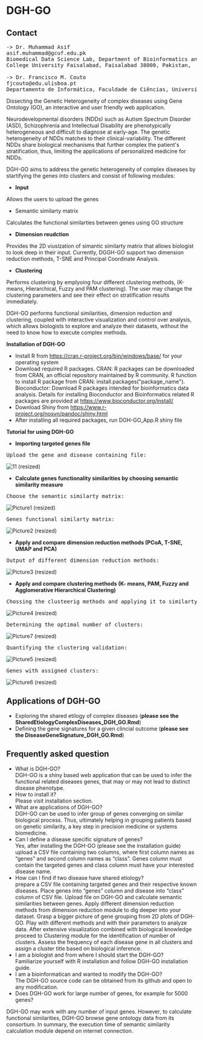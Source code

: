 # DGH-GO
## Contact 
<pre>
-> Dr. Muhammad Asif
asif.muhammad@gcuf.edu.pk
Biomedical Data Science Lab, Department of Bioinformatics and Biotechnology, Government
College University Faisalabad, Faisalabad 38000, Pakistan,

-> Dr. Francisco M. Couto
fjcouto@edu.ulisboa.pt 
Departamento de Informática, Faculdade de Ciências, Universidade de Lisboa, Portugal.
</pre>


Dissecting the Genetic Heterogeneity of complex diseases using Gene Ontology (GO), an interactive and user friendly web application.

Neurodevelopmental disorders (NDDs) such as Autism Spectrum Disorder (ASD), Schizophrenia and Intellectual Disability are phenotypically heterogeneous and difficult to diagnose at early-age. The genetic heterogeneity of NDDs matches to their clinical-variability. The different NDDs share biological mechanisms that further complex the patient's stratification, thus, limiting the applications of personalized medicine for NDDs.



DGH-GO aims to address the genetic heterogeneity of complex diseases by startifying the genes into clusters and consist of following modules:

- **Input** 

Allows the users to upload the genes 
- Semantic similarty matrix


Calculates the functional similarties between genes using GO structure

- **Dimension reudction** 

Provides the 2D viuslzation of simantic similarty matrix that allows biologist to look deep in their input. Currently, DGGH-GO support two dimension reduction methods, T-SNE and Principal Coordinate Analysis. 
- **Clustering** 

Performs clustering by emplyoing four different clustering methods, (K-means, Hierarchical, Fuzzy and PAM clustering). The user may change the clustering parameters and see their effect on stratification results immediately.  

DGH-GO performs functional similarities, dimension reduction and clustering, coupled with interactive visualization and control over analysis, which allows biologists to explore and analyze their datasets, without the need to know how to execute complex methods.


**Installation of DGH-GO** 

-	Install R from https://cran.r-project.org/bin/windows/base/ for your operating system
-	Download required R packages. CRAN: R packages can be downloaded from CRAN, an official repository maintained by R community. R function to install R package from CRAN: install.packages("package_name"). Bioconductor: Download R packages intended for bioinformatics data analysis. Details for installing Bioconductor and Bioinformatics related R packages are provided at https://www.bioconductor.org/install/
-	Download Shiny from https://www.r-project.org/nosvn/pandoc/shiny.html
-	After installing all required packages, run DGH-GO_App.R shiny file

**Tutorial for using DGH-GO** 

-	**Importing targeted genes file**
<pre>
Upload the gene and disease containing file:
</pre>
![11 (resized)](https://user-images.githubusercontent.com/39635420/227710943-c9a3d938-601f-4f57-8a05-df74e49423ae.png)


-	**Calculate genes functionality similarities by choosing semantic similarity measure**
<pre>
Choose the semantic similarty matrix:
</pre>


![Picture1 (resized)](https://user-images.githubusercontent.com/39635420/227709447-27168d3a-f10a-4f62-8ba7-59341d958632.png)
<pre>
Genes functional similarty matrix:
</pre>


![Picture2 (resized)](https://user-images.githubusercontent.com/39635420/227709475-a2753627-fd63-429e-9b61-aa16199cc479.png)


-	**Apply and compare dimension reduction methods (PCoA, T-SNE, UMAP and PCA)**
<pre>
Output of different dimension reduction methods:
</pre>


![Picture3 (resized)](https://user-images.githubusercontent.com/39635420/227709554-9a03587b-7b7c-455c-82a8-95a63f36087d.png)


-	**Apply and compare clustering methods (K- means, PAM, Fuzzy and Agglomerative Hierarchical Clustering)** 
<pre>
Chossing the clusteerig methods and applying it to similarty matrix:
</pre>
![Picture4 (resized)](https://user-images.githubusercontent.com/39635420/227709665-cb123fcb-c221-4394-af4b-d379ecf2d8bf.png)
<pre>
Determining the optimal number of clusters:
</pre>


![Picture7 (resized)](https://user-images.githubusercontent.com/39635420/227709682-69a6e008-0704-4585-bf6f-5079ffe907db.png)

<pre>
Quantifying the clustering validation: 
</pre>

![Picture5 (resized)](https://user-images.githubusercontent.com/39635420/227709723-72cf71fa-7359-4ff2-9063-fcad5dc8c415.png)

<pre>
Genes with assigned clusters: 
</pre>

![Picture6 (resized)](https://user-images.githubusercontent.com/39635420/227709712-58734f91-1e5f-4ba0-b33b-e7ff90fc0093.png)





## Applications of DGH-GO

- Exploring the shared etilogy of complex diseases (**please see the SharedEtiologyComplexDiseases_DGH_GO.Rmd**)
- Defining the gene signatures for a given clincial outcome (**please see the DiseaseGeneSignature_DGH_GO.Rmd**)  

## Frequently asked question

-	What is DGH-GO?<br/>
DGH-GO is a shiny based web application that can be used to infer the functional related diseases genes, that may or may not lead to distinct disease phenotype.  
-	How to install it?<br/>
Please visit installation section. 
-	What are applications of DGH-GO?<br/>
DGH-GO can be used to infer group of genes converging on similar biological process. Thus, ultimately helping in grouping patients based on genetic similarity, a key step in precision medicine or systems biomedicine.   
-	Can I define a disease specific signature of genes?<br/>
Yes, after installing the DGH-GO (please see the installation guide) upload a CSV file containing two columns, where first column names as “genes” and second column names as “class”. Genes column must contain the targeted genes and class column must have your interested disease name.
-	How can I find if two disease have shared etiology?<br/>
prepare a CSV file containing targeted genes and their respective known diseases. Place genes into “genes” column and disease into “class” column of CSV file. Upload file on DGH-GO and calculate semantic similarities between genes. Apply different dimension reduction methods from dimension reduction module to dig deeper into your dataset. Grasp a bigger picture of gene grouping from 2D plots of DGH-GO. Play with different methods and with their parameters to analyze data. After extensive visualization combined with biological knowledge proceed to Clustering module for the identification of number of clusters. Assess the frequency of each disease gene in all clusters and assign a cluster title based on biological inference.         
-	I am a biologist and from where I should start the DGH-GO?<br/>
Familiarize yourself with R installation and follow DGH-GO installation guide.   
-	I am a bioinformatican and wanted to modify the DGH-GO?<br/>
The DGH-GO source code can be obtained from its github and open to any modification. 
-	Does DGH-GO work for large number of genes, for example for 5000 genes?<br/>

DGH-GO may work with any number of input genes. However, to calculate functional similarities, DGH-GO browse gene ontology data from its consortium. In summary, the execution time of semantic similarity calculation module depend on internet connection.  





